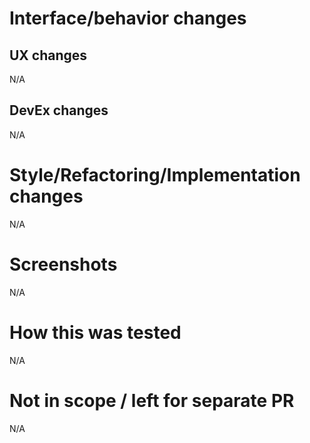 # Interface/behavior changes

## UX changes
N/A

## DevEx changes
N/A

# Style/Refactoring/Implementation changes
N/A

# Screenshots
N/A

# How this was tested
N/A

# Not in scope / left for separate PR
N/A
